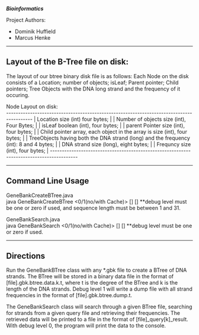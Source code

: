***Bioinformatics***
 
Project Authors:   
- Dominik Huffield
- Marcus Henke 


-----------------------------------
Layout of the B-Tree file on disk:
-----------------------------------

The layout of our btree binary disk file is as follows: Each Node on the disk consists of a Location; number of objects; isLeaf; Parent pointer; Child pointers; Tree Objects with the DNA long strand and the frequency of it occuring. 

Node Layout on disk:  
    -----------------------------------------------------------------------------------------
    | Location size (int) four bytes;                                                       |
    | Number of objects size (int), Four Bytes;                                             |
    | isLeaf boolean (int), four bytes;                                                     |
    | parent Pointer size (int), four bytes;                                                |
    | Child pointer array, each object in the array is size (int), four bytes;              |
    | TreeObjects having both the DNA strand (long) and the frequency (int): 8 and 4 bytes; |
    | DNA strand size (long), eight bytes;                                                  |
    | Frequncy size (int), four bytes;                                                      |
    -----------------------------------------------------------------------------------------


----------------------
Command Line Usage
----------------------
GeneBankCreateBTree.java  
  java GeneBankCreateBTree <0/1(no/with Cache)> <degree> <gbk file> <sequence length> [<cache size>] [<debug level>]
   **debug level must be one or zero if used, and sequence length must be between 1 and 31.  
  
GeneBankSearch.java  
  java GeneBankSearch <0/1(no/with Cache)> <btree file> <query file> [<cache size>] [<debug level>]
    **debug level must be one or zero if used.  

----------------------
Directions
----------------------

Run the GeneBankBTree class with any *.gbk file to create a BTree of DNA strands.
The BTree will be stored in a binary data file in the format of [file].gbk.btree.data.k.t,
where t is the degree of the BTree and k is the length of the DNA strands. Debug level 1 will
write a dump file with all strand frequencies in the format of [file].gbk.btree.dump.t.  

The GeneBankSearch class will search through a given BTree file, searching for strands from a 
given query file and retrieving their frequencies. The retrieved data will be printed to a file 
in the format of [file]_query[k]_result. With debug level 0, the program will print the data 
to the console.  
